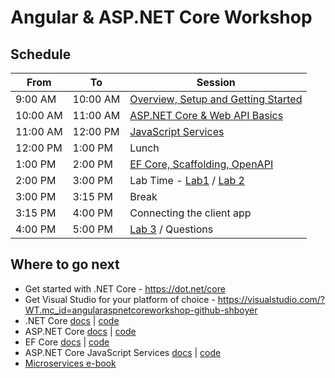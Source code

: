 # Angular & ASP.NET Core Workshop

## Schedule

From     | To       | Session
---------|----------|-------------------------------------------------
9:00 AM  | 10:00 AM | [Overview, Setup and Getting Started](docs/1-Overview-Setup-and-Getting-Started)
10:00 AM | 11:00 AM | [ASP.NET Core & Web API Basics](docs/2-ASP.NET-Core-and-Web-API)
11:00 AM | 12:00 PM | [JavaScript Services](docs/3-JavaScript-Services)
12:00 PM | 1:00 PM  | Lunch
1:00 PM  | 2:00 PM  | [EF Core, Scaffolding, OpenAPI](docs/4-EF-Core-Scaffolding-OpenAPI)
2:00 PM  | 3:00 PM  | Lab Time - [Lab1](docs/Labs/1-Create-Angular-WebAPI-Project.md) / [Lab 2](docs/Labs/2-Build-out-BackEnd-and-Refactor.md)
3:00 PM  | 3:15 PM  | Break
3:15 PM  | 4:00 PM  | Connecting the client app
4:00 PM  | 5:00 PM  | [Lab 3](docs/Labs/3-Add-Front-End-Connecting-WebAPI.md) / Questions

## Where to go next

* Get started with .NET Core - https://dot.net/core
* Get Visual Studio for your platform of choice - https://visualstudio.com/?WT.mc_id=angularaspnetcoreworkshop-github-shboyer
* .NET Core [docs](https://docs.microsoft.com/dotnet/docs?WT.mc_id=workshop-github-shboyer) | [code](https://github.com/dotnet/home)
* ASP.NET Core [docs](https://docs.microsoft.com/aspnet/core?WT.mc_id=workshop-github-shboyer) | [code](https://github.com/aspnet/home)
* EF Core [docs](https://docs.microsoft.com/ef/core?WT.mc_id=workshop-github-shboyer) | [code](https://github.com/aspnet/entityframeworkcore)
* ASP.NET Core JavaScript Services [docs](https://aka.ms/spaservicesdocs) | [code](https://github.com/aspnet/javascriptservices)
* [Microservices e-book](http://aka.ms/MicroservicesEbook)